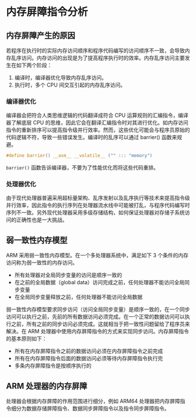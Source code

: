 # 内存屏障指令分析

## 内存屏障产生的原因

若程序在执行时的实际内存访问顺序和程序代码编写的访问顺序不一致，会导致内存乱序访问。内存访问的出现是为了提高程序执行时的效率。内存乱序访问主要发生在如下两个阶段：

1. 编译时，编译器优化导致内存乱序访问。
2. 执行时，多个 CPU 间交互引起的内存乱序访问。

### 编译器优化

编译器会把符合人类思维逻辑的代码翻译成符合 CPU 运算规则的汇编指令，编译器了解底层 CPU 的思维，因此它会在翻译汇编指令时对其进行优化。如内存访问指令的重新排序可以提高指令级并行效率。然而，这些优化可能会与程序员原始的代码逻辑不符，导致一些错误发生。编译时的乱序可以通过 barrier() 函数来规避。

```c
#define barrier() __asm__ __volatile__ ("" ::: "memory")
```

`barrier()` 函数告诉编译器，不要为了性能优化而将这些代码重排。

### 处理器优化

由于现代处理器普遍采用超标量架构、乱序发射以及乱序执行等技术来提高指令级并行效率，因此指令的执行序列在处理器流水线中可能被打乱，与程序代码编写时序列不一致。另外现代处理器采用多级存储结构，如何保证处理器对存储子系统访问的正确性也是一大挑战。

## 弱一致性内存模型

ARM 采用弱一致性内存模型。在一个多处理器系统中，满足如下 3 个条件的内存访问称为弱一致性的内存访问。

- 所有处理器对全局同步变量的访问是顺序一致的
- 在之前的全局数据（global data）访问完成之前，任何处理器不能访问全局同步变量
- 在全局同步变量释放之前，任何处理器不能访问全局数据

弱一致性内存模型要求同步访问（访问全局同步变量）是顺序一致的，在一个同步访问可以执行之前，先前的所有数据访问必须完成。在一个正常的数据访问可以执行之前，所有之前的同步访问必须完成。这就相当于把一致性问题留给了程序员来解决。在 ARM 处理器中使用内存屏障指令的方式来实现同步访问。内存屏障指令的基本原则如下：

- 所有在内存屏障指令之前的数据访问必须在内存屏障指令之前完成
- 所有在内存屏障指令后面的数据访问必须等待内存屏障指令执行完
- 多条内存屏障指令是按顺序执行的

## ARM 处理器的内存屏障

处理器会根据内存屏障的作用范围进行细分，例如 ARM64 处理器把内存屏障指令细分为数据存储屏障指令、数据同步屏障指令以及指令同步屏障指令。

